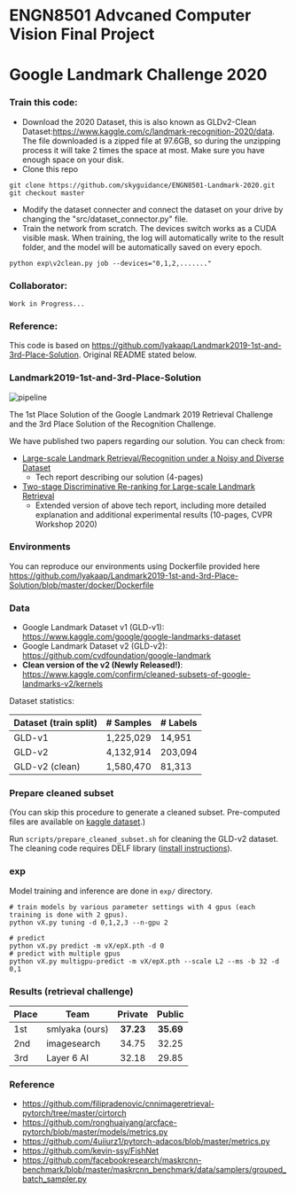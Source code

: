 # ENGN8501 Advcaned Computer Vision Final Project
# Google Landmark Challenge 2020

### Train this code:
* Download the 2020 Dataset, this is also known as GLDv2-Clean Dataset:https://www.kaggle.com/c/landmark-recognition-2020/data. The file downloaded is a zipped file at 97.6GB, so during the unzipping process it will take 2 times the space at most. Make sure you have enough space on your disk.
* Clone this repo
```
git clone https://github.com/skyguidance/ENGN8501-Landmark-2020.git
git checkout master
```
* Modify the dataset connecter and connect the dataset on your drive by changing the "src/dataset_connector.py" file.
* Train the network from scratch. The devices switch works as a CUDA visible mask. When training, the log will automatically write to the result folder, and the model will be automatically saved on every epoch.
```
python exp\v2clean.py job --devices="0,1,2,......."
```

### Collaborator:
```
Work in Progress...
```

### Reference: 
This code is based on https://github.com/lyakaap/Landmark2019-1st-and-3rd-Place-Solution. Original README stated below.
### Landmark2019-1st-and-3rd-Place-Solution

![pipeline](https://user-images.githubusercontent.com/27487010/69476665-0858c880-0e20-11ea-9fb4-5292f61e9c12.png)

The 1st Place Solution of the Google Landmark 2019 Retrieval Challenge and the 3rd Place Solution of the Recognition Challenge.

We have published two papers regarding our solution. You can check from:
- [Large-scale Landmark Retrieval/Recognition under a Noisy and Diverse Dataset](https://arxiv.org/abs/1906.04087)
  - Tech report describing our solution (4-pages)
- [Two-stage Discriminative Re-ranking for Large-scale Landmark Retrieval](https://arxiv.org/abs/2003.11211)
  - Extended version of above tech report, including more detailed explanation and additional experimental results (10-pages, CVPR Workshop 2020)

### Environments
You can reproduce our environments using Dockerfile provided here https://github.com/lyakaap/Landmark2019-1st-and-3rd-Place-Solution/blob/master/docker/Dockerfile

### Data
* Google Landmark Dataset v1 (GLD-v1): https://www.kaggle.com/google/google-landmarks-dataset
* Google Landmark Dataset v2 (GLD-v2): https://github.com/cvdfoundation/google-landmark
* **Clean version of the v2 (Newly Released!)**: https://www.kaggle.com/confirm/cleaned-subsets-of-google-landmarks-v2/kernels

Dataset statistics:

| Dataset (train split) | # Samples  | # Labels  |
|-----------------------|------------|--------------|
| GLD-v1   | 1,225,029  | 14,951       |
| GLD-v2   | 4,132,914  | 203,094      |
| GLD-v2 (clean) | 1,580,470  | 81,313       |

### Prepare cleaned subset
(You can skip this procedure to generate a cleaned subset.
Pre-computed files are available on [kaggle dataset](https://www.kaggle.com/confirm/cleaned-subsets-of-google-landmarks-v2).)

Run `scripts/prepare_cleaned_subset.sh` for cleaning the GLD-v2 dataset.
The cleaning code requires DELF library ([install instructions](https://github.com/tensorflow/models/blob/master/research/delf/INSTALL_INSTRUCTIONS.md)).

### exp
Model training and inference are done in `exp/` directory.
```
# train models by various parameter settings with 4 gpus (each training is done with 2 gpus).
python vX.py tuning -d 0,1,2,3 --n-gpu 2

# predict
python vX.py predict -m vX/epX.pth -d 0
# predict with multiple gpus
python vX.py multigpu-predict -m vX/epX.pth --scale L2 --ms -b 32 -d 0,1
```

### Results (retrieval challenge)
| Place | Team        |     Private    |     Public     |
|-------|-------------|:--------------:|:--------------:|
| 1st   | smlyaka (ours)    | **37.23** | **35.69** |
| 2nd   | imagesearch |      34.75     |      32.25     |
| 3rd   | Layer 6 AI  |      32.18     |      29.85     |


### Reference
* https://github.com/filipradenovic/cnnimageretrieval-pytorch/tree/master/cirtorch
* https://github.com/ronghuaiyang/arcface-pytorch/blob/master/models/metrics.py
* https://github.com/4uiiurz1/pytorch-adacos/blob/master/metrics.py
* https://github.com/kevin-ssy/FishNet
* https://github.com/facebookresearch/maskrcnn-benchmark/blob/master/maskrcnn_benchmark/data/samplers/grouped_batch_sampler.py

